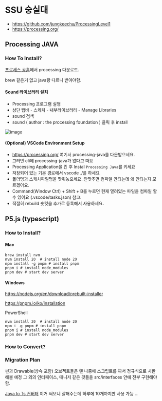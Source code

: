 # SSU 숭실대

- https://github.com/jungkeechu/ProcessingLevel1
- https://processing.org/

## Processing JAVA

### How To Install?

[프로세스 공홈](https://prorecssing.org)에서 processing 다운로드.

brew 같은거 없고 java랑 다르니 받아야함.

#### Sound 라이브러리 설치

- Processing 프로그램 실행
- 상단 탭바 - 스케치 - 내부라이브러리 - Manage Libraries
- sound 검색
- sound ( author : the processing foundation ) 클릭 후 install

![image](https://github.com/ddalpange/ssu-processing/assets/13113921/e3bae62b-fa14-4f9b-8270-c0dc457c404a)

#### (Optional) VSCode Environment Setup

- https://processing.org/ 여기서 processing-java를 다운받으세요.
- 그러면 cli에 processing-java가 없다고 떠요
- Processing Application을 킨 후 Instal `Processing Java`를 키세요
- 저장되어 있는 기본 경로에서 vscode ./를 하세요
- 폴더명과 스케치파일명을 맞춰놓으세요. 안맞추면 컴파일 안되는데 왜 안되는지 모르겠어요.
- Command(Window Ctrl) + Shift + B를 누르면 현재 열려있는 파일을 컴파일 할 수 있어요 (.vscode/tasks.json) 참고.
- 적절히 rebuild 숏컷을 추가로 등록해서 사용하세요.

## P5.js (typescript)

### How to Install?

#### Mac
```
brew install nvm
nvm install 20  # install node 20
npm install -g pnpm # install pnpm
pnpm i # install node_modules
pnpm dev # start dev server
```

#### Windows
https://nodejs.org/en/download/prebuilt-installer

https://pnpm.io/ko/installation

PowerShell
```
nvm install 20  # install node 20
npm i -g pnpm # install pnpm
pnpm i # install node_modules
pnpm dev # start dev server
```

### How to Convert?

### Migration Plan

씬과 Drawable(상속 포함) 오브젝트들은 맨 나중에 스크립트를 짜서 정규식으로 치환해볼 예정
그 외의 인터페이스, 매니저 같은 것들을 src/interfaces 안에 전부 구현해야함.

[Java to Ts 컨버터](https://www.codeconvert.ai/java-to-typescript-converter) 이거 써보니 잘해주는데 하루에 10개까지만 사용 가능 ...

